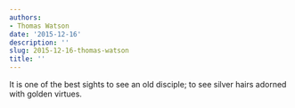 ```yaml
---
authors:
- Thomas Watson
date: '2015-12-16'
description: ''
slug: 2015-12-16-thomas-watson
title: ''
---
```

It is one of the best sights to see an old disciple; to see silver hairs adorned with golden virtues.



